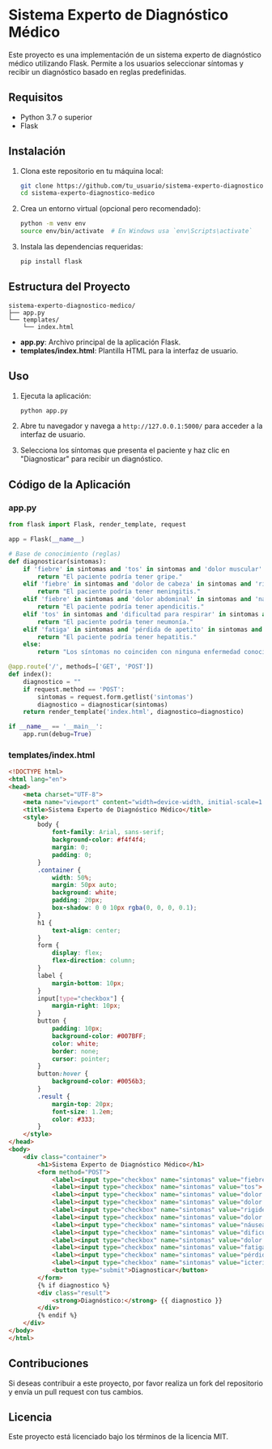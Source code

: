 
# Sistema Experto de Diagnóstico Médico

Este proyecto es una implementación de un sistema experto de diagnóstico médico utilizando Flask. Permite a los usuarios seleccionar síntomas y recibir un diagnóstico basado en reglas predefinidas.

## Requisitos

- Python 3.7 o superior
- Flask

## Instalación

1. Clona este repositorio en tu máquina local:

   ```bash
   git clone https://github.com/tu_usuario/sistema-experto-diagnostico-medico.git
   cd sistema-experto-diagnostico-medico
   ```

2. Crea un entorno virtual (opcional pero recomendado):

   ```bash
   python -m venv env
   source env/bin/activate  # En Windows usa `env\Scripts\activate`
   ```

3. Instala las dependencias requeridas:

   ```bash
   pip install flask
   ```

## Estructura del Proyecto

```
sistema-experto-diagnostico-medico/
├── app.py
└── templates/
    └── index.html
```

- **app.py**: Archivo principal de la aplicación Flask.
- **templates/index.html**: Plantilla HTML para la interfaz de usuario.

## Uso

1. Ejecuta la aplicación:

   ```bash
   python app.py
   ```

2. Abre tu navegador y navega a `http://127.0.0.1:5000/` para acceder a la interfaz de usuario.

3. Selecciona los síntomas que presenta el paciente y haz clic en "Diagnosticar" para recibir un diagnóstico.

## Código de la Aplicación

### app.py

```python
from flask import Flask, render_template, request

app = Flask(__name__)

# Base de conocimiento (reglas)
def diagnosticar(sintomas):
    if 'fiebre' in sintomas and 'tos' in sintomas and 'dolor muscular' in sintomas:
        return "El paciente podría tener gripe."
    elif 'fiebre' in sintomas and 'dolor de cabeza' in sintomas and 'rigidez en el cuello' in sintomas:
        return "El paciente podría tener meningitis."
    elif 'fiebre' in sintomas and 'dolor abdominal' in sintomas and 'náuseas' in sintomas:
        return "El paciente podría tener apendicitis."
    elif 'tos' in sintomas and 'dificultad para respirar' in sintomas and 'dolor en el pecho' in sintomas:
        return "El paciente podría tener neumonía."
    elif 'fatiga' in sintomas and 'pérdida de apetito' in sintomas and 'ictericia' in sintomas:
        return "El paciente podría tener hepatitis."
    else:
        return "Los síntomas no coinciden con ninguna enfermedad conocida."

@app.route('/', methods=['GET', 'POST'])
def index():
    diagnostico = ""
    if request.method == 'POST':
        sintomas = request.form.getlist('sintomas')
        diagnostico = diagnosticar(sintomas)
    return render_template('index.html', diagnostico=diagnostico)

if __name__ == '__main__':
    app.run(debug=True)
```

### templates/index.html

```html
<!DOCTYPE html>
<html lang="en">
<head>
    <meta charset="UTF-8">
    <meta name="viewport" content="width=device-width, initial-scale=1.0">
    <title>Sistema Experto de Diagnóstico Médico</title>
    <style>
        body {
            font-family: Arial, sans-serif;
            background-color: #f4f4f4;
            margin: 0;
            padding: 0;
        }
        .container {
            width: 50%;
            margin: 50px auto;
            background: white;
            padding: 20px;
            box-shadow: 0 0 10px rgba(0, 0, 0, 0.1);
        }
        h1 {
            text-align: center;
        }
        form {
            display: flex;
            flex-direction: column;
        }
        label {
            margin-bottom: 10px;
        }
        input[type="checkbox"] {
            margin-right: 10px;
        }
        button {
            padding: 10px;
            background-color: #007BFF;
            color: white;
            border: none;
            cursor: pointer;
        }
        button:hover {
            background-color: #0056b3;
        }
        .result {
            margin-top: 20px;
            font-size: 1.2em;
            color: #333;
        }
    </style>
</head>
<body>
    <div class="container">
        <h1>Sistema Experto de Diagnóstico Médico</h1>
        <form method="POST">
            <label><input type="checkbox" name="sintomas" value="fiebre"> Fiebre</label>
            <label><input type="checkbox" name="sintomas" value="tos"> Tos</label>
            <label><input type="checkbox" name="sintomas" value="dolor de cabeza"> Dolor de cabeza</label>
            <label><input type="checkbox" name="sintomas" value="dolor muscular"> Dolor muscular</label>
            <label><input type="checkbox" name="sintomas" value="rigidez en el cuello"> Rigidez en el cuello</label>
            <label><input type="checkbox" name="sintomas" value="dolor abdominal"> Dolor abdominal</label>
            <label><input type="checkbox" name="sintomas" value="náuseas"> Náuseas</label>
            <label><input type="checkbox" name="sintomas" value="dificultad para respirar"> Dificultad para respirar</label>
            <label><input type="checkbox" name="sintomas" value="dolor en el pecho"> Dolor en el pecho</label>
            <label><input type="checkbox" name="sintomas" value="fatiga"> Fatiga</label>
            <label><input type="checkbox" name="sintomas" value="pérdida de apetito"> Pérdida de apetito</label>
            <label><input type="checkbox" name="sintomas" value="ictericia"> Ictericia</label>
            <button type="submit">Diagnosticar</button>
        </form>
        {% if diagnostico %}
        <div class="result">
            <strong>Diagnóstico:</strong> {{ diagnostico }}
        </div>
        {% endif %}
    </div>
</body>
</html>
```

## Contribuciones

Si deseas contribuir a este proyecto, por favor realiza un fork del repositorio y envía un pull request con tus cambios.

## Licencia

Este proyecto está licenciado bajo los términos de la licencia MIT.
